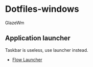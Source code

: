 # Dotfiles-windows

GlazeWm

## Application launcher

Taskbar is useless, use launcher instead.

- [Flow Launcher](https://github.com/Flow-Launcher/Flow.Launcher)
